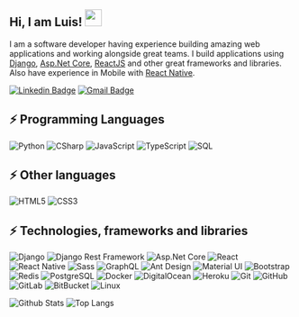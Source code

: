 ## Hi, I am Luis! <img src="https://raw.githubusercontent.com/aemmadi/aemmadi/master/wave.gif" width="30">

I am a software developer having experience building amazing web applications and working alongside great teams. I build
applications
using [Django](https://www.djangoproject.com/), [Asp.Net Core](https://dotnet.microsoft.com/en-us/apps/aspnet), [ReactJS](https://reactjs.org/)
and other great frameworks and libraries. Also have experience in Mobile with [React Native](https://reactnative.dev/).

[![Linkedin Badge](https://img.shields.io/badge/-luismendezdev-blue?style=flat-square&logo=Linkedin&logoColor=white&link=https://www.linkedin.com/in/luismendez-dev/)](https://www.linkedin.com/in/luismendez-dev/)
[![Gmail Badge](https://img.shields.io/badge/-info@luismendezdev.com-c14438?style=flat-square&logo=Gmail&logoColor=white&link=mailto:kanna6501@gmail.com)](mailto:info@luismendezdev.com)

## ⚡ Programming Languages

![Python](https://img.shields.io/badge/-Python-black?style=flat-square&logo=Python)
![CSharp](https://img.shields.io/badge/-C%20Sharp-black?style=flat-square&logo=CSharp)
![JavaScript](https://img.shields.io/badge/-JavaScript-black?style=flat-square&logo=JavaScript)
![TypeScript](https://img.shields.io/badge/-TypeScript-black?style=flat-square&logo=TypeScript)
![SQL](https://img.shields.io/badge/-SQL-black?style=flat-square&logo=Solid)

## ⚡ Other languages

![HTML5](https://img.shields.io/badge/-HTML5-E34F26?style=flat-square&logo=html5&logoColor=white)
![CSS3](https://img.shields.io/badge/-CSS3-1572B6?style=flat-square&logo=css3)

## ⚡ Technologies, frameworks and libraries

![Django](https://img.shields.io/badge/-Django-black?style=flat-square&logo=Django)
![Django Rest Framework](https://img.shields.io/badge/-Django%20Rest%20Framework-black?style=flat-square&logo=Django)
![Asp.Net Core](https://img.shields.io/badge/-ASP%20.NET%20CORE-black?style=flat-square&logo=.NET)
![React](https://img.shields.io/badge/-React-black?style=flat-square&logo=react)
![React Native](https://img.shields.io/badge/-React%20Native-black?style=flat-square&logo=react)
![Sass](https://img.shields.io/badge/-Sass-black?style=flat-square&logo=Sass)
![GraphQL](https://img.shields.io/badge/-GraphQL-E10098?style=flat-square&logo=graphql)
![Ant Design](https://img.shields.io/badge/-Ant%20Design-black?style=flat-square&logo=AntDesign)
![Material UI](https://img.shields.io/badge/-Material%20UI-black?style=flat-square&logo=MUI)
![Bootstrap](https://img.shields.io/badge/-Bootstrap-563D7C?style=flat-square&logo=bootstrap)
![Redis](https://img.shields.io/badge/-Redis-black?style=flat-square&logo=Redis)
![PostgreSQL](https://img.shields.io/badge/-PostgreSQL-0F2434?style=flat-square&logo=postgresql)
![Docker](https://img.shields.io/badge/-Docker-black?style=flat-square&logo=docker)
![DigitalOcean](https://img.shields.io/badge/-Digital%20Ocean-darkblue?style=flat-square&logo=digitalocean)
![Heroku](https://img.shields.io/badge/-Heroku-430098?style=flat-square&logo=heroku)
![Git](https://img.shields.io/badge/-Git-black?style=flat-square&logo=git)
![GitHub](https://img.shields.io/badge/-GitHub-181717?style=flat-square&logo=github)
![GitLab](https://img.shields.io/badge/-GitLab-FCA121?style=flat-square&logo=gitlab)
![BitBucket](https://img.shields.io/badge/-BitBucket-darkblue?style=flat-square&logo=bitbucket)
![Linux](https://img.shields.io/badge/-Linux-1A1D20?style=flat-square&logo=Linux)

![Github Stats](https://github-readme-stats.vercel.app/api?username=dluismendezpy&count_private=true&show_icons=true&include_all_commits=true)
![Top Langs](https://github-readme-stats.vercel.app/api/top-langs/?username=dluismendezpy&hide=TeX&layout=compact)
